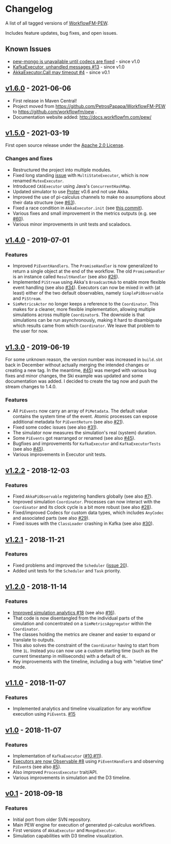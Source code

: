 # Changelog

A list of all tagged versions of [WorkflowFM-PEW](https://github.com/workflowfm/pew).

Includes feature updates, bug fixes, and open issues.

## Known Issues

* [pew-mongo is unavailable until codecs are fixed](https://github.com/workflowfm/pew/issues/65) - since v1.0
* [KafkaExecutor, unhandled messages #13](https://github.com/workflowfm/pew/issues/13) - since v1.0
* [AkkaExecutor.Call may timeout #4](https://github.com/workflowfm/pew/issues/4) - since v0.1


## [v1.6.0](https://github.com/workflowfm/pew/releases/tag/v1.6.0) - 2021-06-06

* First release in Maven Central! 
* Project moved from https://github.com/PetrosPapapa/WorkflowFM-PEW to https://github.com/workflowfm/pew . 
* Documentation website added: http://docs.workflowfm.com/pew/


## [v1.5.0](https://github.com/workflowfm/pew/releases/tag/v1.5.0) - 2021-03-19

First open source release under the [Apache 2.0 License](LICENSE).

### Changes and fixes

* Restructured the project into multiple modules.
* Fixed long standing [issue](https://github.com/workflowfm/pew/issues/9) with `MultiStateExecutor`, which is now renamed `MutexExecutor`.
* Introduced `CASExecutor` using Java's `ConcurrentHashMap`. 
* Updated simulator to use [Proter](https://github.com/workflowfm/proter) v0.6 and not use Akka.
* Improved the use of pi-calculus channels to make no assumptions about their data structure (see [#63](https://github.com/workflowfm/pew/pull/63)).
* Fixed a race condition in `AkkaExecutor.init` (see [this commit](https://github.com/workflowfm/pew/commit/06efc291434418b69ea790b8046438cfd77ea55e)).
* Various fixes and small improvement in the metrics outputs (e.g. see [#60](https://github.com/workflowfm/pew/pull/60)).
* Various minor improvements in unit tests and scaladocs.


## [v1.4.0](https://github.com/workflowfm/pew/releases/tag/v1.4.0) - 2019-07-01

### Features

* Improved `PiEventHandlers`. The `PromiseHandler` is now generalized to return a single object at the end of the workflow. The old `PromiseHandler` is an instance called `ResultHandler` (see also [#26](https://github.com/workflowfm/pew/issues/26)).
* Implemented `PiStream` using Akka's `BroadcastHub` to enable more flexible event handling (see also [#34](https://github.com/workflowfm/pew/issues/34)). Executors can now be mixed in with (at least) either of the two default observables, namely `SimplePiObservable` and `PiStream`.
* `SimMetricsActor` no longer keeps a reference to the `Coordinator`. This makes for a cleaner, more flexible implementation, allowing multiple simulations across multiple `Coordinator`s. The downside is that simulations can be run asynchronously, making it hard to disambiguate which results came from which `Coordinator`. We leave that problem to the user for now.


## [v1.3.0](https://github.com/workflowfm/pew/releases/tag/v1.3.0) - 2019-06-19

For some unknown reason, the version number was increased in `build.sbt` back in December without actually merging the intended changes or creating a new tag. In the meantime, [#45](https://github.com/workflowfm/pew/pull/45)) was merged with various bug fixes and minor changes, the Ski example was updated and some documentation was added. I decided to create the tag now and push the stream changes to 1.4.0.

### Features

* All `PiEvents` now carry an array of `PiMetadata`. The default value contains the system time of the event. Atomic processes can expose additional metadata for `PiEventReturn` (see also [#21](https://github.com/workflowfm/pew/issues/21)).
* Fixed some codec issues (see also [#31](https://github.com/workflowfm/pew/pull/31)).
* The simulator now measures the simulation's real (system) duration.
* Some `PiEvents` got rearranged or renamed (see also [#45](https://github.com/workflowfm/pew/pull/45)).
* Bugfixes and improvements for `KafkaExecutor` and `KafkaExecutorTests` (see also [#45](https://github.com/workflowfm/pew/pull/45)).
* Various improvements in Executor unit tests.


## [v1.2.2](https://github.com/workflowfm/pew/releases/tag/v1.2.2) - 2018-12-03

### Features

* Fixed `AkkaPiObservable` registering handlers globally (see also [#7](https://github.com/workflowfm/pew/issues/7)).
* Improved simulation `Coordinator`. Processes can now interact with the `Coordinator` and its clock cycle is a bit more robust (see also [#28](https://github.com/workflowfm/pew/issues/28)).
* Fixed/improved Codecs for custom data types, which includes `AnyCodec` and associated parts (see also [#29](https://github.com/workflowfm/pew/issues/29)).
* Fixed issues with the `ClassLoader` crashing in Kafka (see also [#30](https://github.com/workflowfm/pew/pull/30)).


## [v1.2.1](https://github.com/workflowfm/pew/releases/tag/v1.2.1) - 2018-11-21

### Features

* Fixed problems and improved the `Scheduler` ([issue 20](https://github.com/workflowfm/pew/issues/20)).
* Added unit tests for the `Scheduler` and `Task` priority.

## [v1.2.0](https://github.com/workflowfm/pew/releases/tag/v1.2.0) - 2018-11-14

### Features

* [Improved simulation analytics #18](https://github.com/workflowfm/pew/pull/18) (see also [#16](https://github.com/workflowfm/pew/issues/16)).
* That code is now disentangled from the individual parts of the simulation and concentrated on a `SimMetricsAggregator` within the `Coordinator`.
* The classes holding the metrics are cleaner and easier to expand or translate to outputs.
* This also solves the constraint of the `Coordinator` having to start from time `1L`. Instead you can now use a custom starting time (such as the current timestamp in milliseconds) with a default of `0L`.
* Key improvements with the timeline, including a bug with "relative time" mode.

## [v1.1.0](https://github.com/workflowfm/pew/releases/tag/v1.1.0) - 2018-11-07

### Features

* Implemented analytics and timeline visualization for any workflow execution using `PiEvent`s. [#15](https://github.com/workflowfm/pew/pull/15)


## [v1.0](https://github.com/workflowfm/pew/releases/tag/v1.0) - 2018-11-07

### Features

* Implementation of `KafkaExecutor` ([#10](https://github.com/workflowfm/pew/pull/10),[#11](https://github.com/workflowfm/pew/pull/11)).
* [Executors are now Observable #8](https://github.com/workflowfm/pew/pull/8) using `PiEventHandler`s and observing `PiEvent`s (see also [#5](https://github.com/workflowfm/pew/issues/5)).
* Also improved `ProcessExecutor` trait/API.
* Various improvements in simulation and the D3 timeline.


## [v0.1](https://github.com/workflowfm/pew/releases/tag/v0.1) - 2018-09-18

### Features

* Initial port from older SVN repository.
* Main PEW engine for execution of generated pi-calculus workflows.
* First versions of `AkkaExecutor` and `MongoExecutor`.
* Simulation capabilities with D3 timeline visualization.

